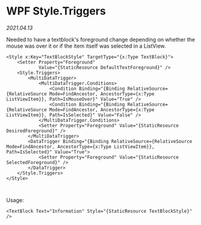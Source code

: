 # WPF Style.Triggers

*2021.04.13*

Needed to have a textblock's foreground change depending on whether the mouse was over it or if the item itself was selected in a ListView.

```xaml
<Style x:Key="TextBlockStyle" TargetType="{x:Type TextBlock}">
	<Setter Property="Foreground"
			Value="{StaticResource DefaultTextForeground}" />
	<Style.Triggers>
		<MultiDataTrigger>
			<MultiDataTrigger.Conditions>
				<Condition Binding="{Binding RelativeSource={RelativeSource Mode=FindAncestor, AncestorType={x:Type ListViewItem}}, Path=IsMouseOver}" Value="True" />
				<Condition Binding="{Binding RelativeSource={RelativeSource Mode=FindAncestor, AncestorType={x:Type ListViewItem}}, Path=IsSelected}" Value="False" />
			</MultiDataTrigger.Conditions>
			<Setter Property="Foreground" Value="{StaticResource DesiredForeground}" />
		</MultiDataTrigger>
		<DataTrigger Binding="{Binding RelativeSource={RelativeSource Mode=FindAncestor, AncestorType={x:Type ListViewItem}}, Path=IsSelected}" Value="True">
			<Setter Property="Foreground" Value="{StaticResource SelectedForeground}" />
		</DataTrigger>
	</Style.Triggers>
</Style>



```

Usage:

```xaml
<TextBlock Text="Information" Style="{StaticResource TextBlockStyle}" />
```

